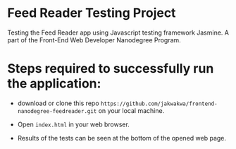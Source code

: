 # Feed Reader Testing Project
Testing the Feed Reader app using Javascript testing framework Jasmine. A part of the Front-End Web Developer Nanodegree Program.

# Steps required to successfully run the application:

* download or clone this repo `https://github.com/jakwakwa/frontend-nanodegree-feedreader.git` on your local machine.

* Open `index.html` in your web browser.

* Results of the tests can be seen at the bottom of the opened web page.